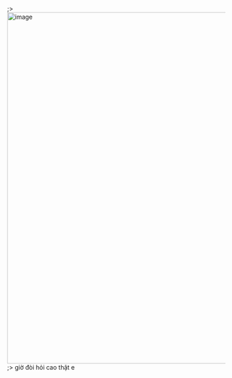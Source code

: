 ;> <img width="1044" height="809" alt="image" src="https://github.com/user-attachments/assets/4063af37-3474-4342-b7ed-79bed4b65472" /><br>
;> giờ đòi hỏi cao thật e
